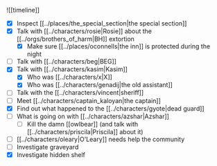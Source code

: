 ![[timeline]]
- [x] Inspect [[../places/the_special_section|the special section]]
- [x]  Talk with [[../characters/rosie|Rosie]] about the [[../orgs/brothers_of_harm|BH]] extortion
	- [x] Make sure [[../places/oconnells|the inn]] is protected during the night
- [ ] Talk with [[../characters/beg|BEG]]
- [x] Talk with [[../characters/kasim|Kasim]]
	- [x] Who was [[../characters/x|X]]
	- [x] Who was [[../characters/genadij|the old assistant]]
- [ ] Talk with the [[../characters/vincent|sheriff]]
- [ ] Meet [[../characters/captain_kaloyan|the captain]]
- [x] Find out what happened to the [[../characters/gyote|dead guard]]
- [ ] What is going on with [[../characters/azshar|Azshar]] 
	- [ ] Kill the damn [[owlbear]] (and talk with [[../characters/priscila|Priscila]] about it)
- [ ] [[../characters/oleary|O'Leary]] needs help the community 
- [ ] Investigate graveyard
- [x] Investigate hidden shelf